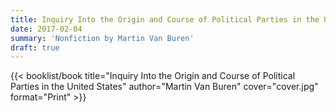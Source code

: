 ```yaml
---
title: Inquiry Into the Origin and Course of Political Parties in the United States
date: 2017-02-04
summary: 'Nonfiction by Martin Van Buren'
draft: true
---
```


{{< booklist/book
title="Inquiry Into the Origin and Course of Political Parties in the United States"
author="Martin Van Buren"
cover="cover.jpg"
format="Print" >}}
